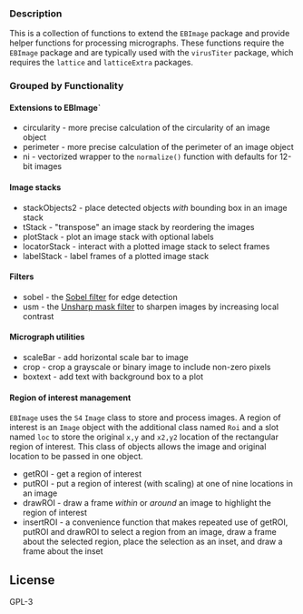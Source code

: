 ### Description  
This is a collection of functions to extend the `EBImage` package and provide helper functions for processing micrographs. These functions require the `EBImage` package and are typically used with the `virusTiter` package, which requires the `lattice` and `latticeExtra` packages.

### Grouped by Functionality
#### Extensions to EBImage` 
* circularity - more precise calculation of the circularity of an image object
* perimeter - more precise calculation of the perimeter of an image object
* ni - vectorized wrapper to the `normalize()` function with defaults for 12-bit images

#### Image stacks  
* stackObjects2 - place detected objects *with* bounding box in an image stack
* tStack - "transpose" an image stack by reordering the images
* plotStack - plot an image stack with optional labels
* locatorStack - interact with a plotted image stack to select frames
* labelStack - label frames of a plotted image stack

#### Filters  
* sobel - the [Sobel filter](https://en.wikipedia.org/wiki/Sobel_operator) for edge detection
* usm - the [Unsharp mask filter](https://en.wikipedia.org/wiki/Unsharp_masking) to sharpen images by increasing local contrast

#### Micrograph utilities  
* scaleBar - add horizontal scale bar to image
* crop - crop a grayscale or binary image to include non-zero pixels
* boxtext - add text with background box to a plot

#### Region of interest management
`EBImage` uses the `S4` `Image` class to store and process images. A region of interest is an `Image` object with the additional class named `Roi` and a slot named `loc` to store the original `x,y` and `x2,y2` location of the rectangular region of interest. This class of objects allows the image and original location to be passed in one object. 

* getROI - get a region of interest
* putROI - put a region of interest (with scaling) at one of nine locations in an image
* drawROI - draw a frame *within* or *around* an image to highlight the region of interest 
* insertROI - a convenience function that makes repeated use of getROI, putROI and drawROI to select a region from an image, draw a frame about the selected region, place the selection as an inset, and draw a frame about the inset

## License  
GPL-3